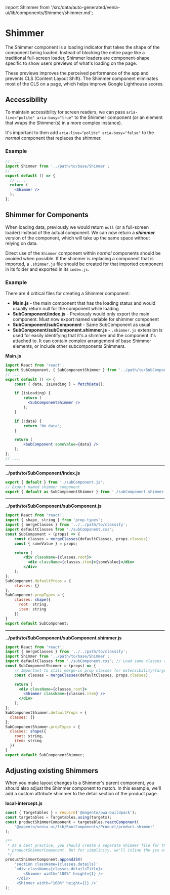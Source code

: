 import Shimmer from '/src/data/auto-generated/venia-ui/lib/components/Shimmer/shimmer.md';

# Shimmer

The Shimmer component is a loading indicator that takes the shape of the component being loaded.
Instead of blocking the entire page like a traditional full-screen loader, Shimmer loaders are component-shape specific to show users previews of what's loading on the page.

These previews improves the perceived performance of the app and prevents CLS (Content Layout Shift).
The Shimmer component eliminates most of the CLS on a page, which helps improve Google Lighthouse scores.

<Shimmer />

## Accessibility

To maintain accessibility for screen readers, we can pass `aria-live="polite" aria-busy="true"` to the Shimmer component (or an
element that wraps the Shimmer(s) in a more complex instance).

It's important to then add `aria-live="polite" aria-busy="false"` to the _normal_ component that replaces the shimmer.

### Example

```jsx
// ....
import Shimmer from '../path/to/base/Shimmer';
// ....
export default () => {
  // ....
  return (
    <Shimmer />
  );
};
```

## Shimmer for Components

When loading data, previously we would return `null` (or a full-screen loader) instead of the actual component. We can now return a
_**shimmer**_ version of the component, which will take up the same space without relying on data.

Direct use of the `Shimmer` component within _normal_ components should be avoided when possible. If the shimmer is replacing a component
that is imported, a `.shimmer.js` file should be created for that imported component in its folder and exported in its `index.js`.

### Example

There are 4 critical files for creating a Shimmer component:

* **Main.js** - the main component that has the loading status and would usually return null for the component while loading
* **SubComponent/index.js** - Previously would only export the main component. Must now export named variable for shimmer component
* **SubComponent/subComponent** - Same SubComponent as usual
* **SubComponent/subComponent.shimmer.js** - `.shimmer.js` extension is used for easily identifying that it's a shimmer and
  the component it's attached to. It can contain complex arrangement of base Shimmer elements, or include other subcomponents Shimmers.

**Main.js**

```jsx
import React from 'react';
import SubComponent, { SubComponentShimmer } from '../path/to/SubComponent';
// ....
export default () => {
    const { data, isLoading } = fetchData();

    if (isLoading) {
        return (
          <SubComponentShimmer />
        );
    }

    if (!data) {
        return 'No data';
    }

    return (
        <SubComponent someValue={data} />
    );
};
// ....
```
---

**../path/to/SubComponent/index.js**

```jsx
export { default } from './subComponent.js';
// Export named shimmer component
export { default as SubComponentShimmer } from './subComponent.shimmer.js';
```
---

**../path/to/SubComponent/subComponent.js**

```jsx
import React from 'react';
import { shape, string } from 'prop-types';
import { mergeClasses } from '../../path/to/classify';
import defaultClasses from './subComponent.css';
const SubComponent = (props) => {
    const classes = mergeClasses(defaultClasses, props.classes);
    const { someValue } = props;

    return (
        <div className={classes.root}>
          <div className={classes.item}>{someValue}</div>
        </div>
    );
};
SubComponent.defaultProps = {
    classes: {}
};
SubComponent.propTypes = {
    classes: shape({
      root: string,
      item: string
    })
}
export default SubComponent;
```
---

**../path/to/SubComponent/subComponent.shimmer.js**

```jsx
import React from 'react';
import { mergeClasses } from '../../path/to/classify';
import Shimmer from '../path/to/base/Shimmer';
import defaultClasses from './subComponent.css'; // Load same classes as real SubComponent
const SubComponentShimmer = (props) => {
    // Important to still merge-in prop classes for extensibility/targetability
    const classes = mergeClasses(defaultClasses, props.classes);

    return (
      <div className={classes.root}>
        <Shimmer className={classes.item} />
      </div>
    );
};
SubComponentShimmer.defaultProps = {
  classes: {}
};
SubComponentShimmer.propTypes = {
  classes: shape({
    root: string,
    item: string
  })
}
export default SubComponentShimmer;
```

## Adjusting existing Shimmers

When you make layout changes to a Shimmer's parent component, you should also adjust the Shimmer component to match.
In this example, we'll add a custom attribute shimmer to the detail section of the product page.

**local-intercept.js**

```jsx
const { Targetables } = require('@magento/pwa-buildpack');
const targetables = Targetables.using(targets);
const productShimmerComponent = targetables.reactComponent(
    '@magento/venia-ui/lib/RootComponents/Product/product.shimmer'
);

/**
 * As a best practice, you should create a separate Shimmer file for the new attribute and import it into the
 * productShimmerComponent. But for simplicity, we'll inline the jsx as shown here.
 */
productShimmerComponent.appendJSX(
    'section className={classes.details}'
    `<div className={classes.detailsTitle}>
        <Shimmer width="100%" height={1} />
     </div>
     <Shimmer width="100%" height={1} />`
);
```